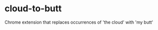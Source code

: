 cloud-to-butt
=============

Chrome extension that replaces occurrences of 'the cloud' with 'my butt'